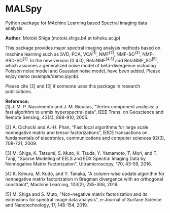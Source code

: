 # MALSpy
Python package for MAchine Learning based Spectral imaging data analysis

<b>Author</b>: Motoki Shiga (motoki.shiga.b4 at tohoku.ac.jp)

This package provides major spectral imaging analysis methods based on machine learning such as SVD, PCA, VCA<sup>[1]</sup>, NMF<sup>[2]</sup>, NMF-SO<sup>[3]</sup>, NMF-ARD-SO<sup>[3]</sup>. 
In the new version (0.4.0), BetaNMF<sup>[4,5]</sup> and BetaNMF_SO<sup>[5]</sup>, which assumes a generalized noise model of beta-divergence including  Poisson noise model and Gaussian noise model, have been added. Please enjoy demo (example/demo.ipynb).

Please cite [3] and [5] if someone uses this package in research publications. 

<b>Reference:</b><br>
[1] J. M. P. Nascimento and J. M. Bioucas, "Vertex component analysis: a fast algorithm to unmix hyperspectral data", IEEE Trans. on Geoscience and Remote Sensing, 43(4), 898-910, 2005.

[2] A. Cichocki and A.-H. Phan, “Fast local algorithms for large scale nonnegative matrix and tensor factorizations”, IEICE transactions on fundamentals of electronics, communications and computer sciences 92(3), 708-721, 2009.

[3] M. Shiga, K. Tatsumi, S. Muto, K. Tsuda, Y. Yamamoto, T. Mori, and T. Tanji, "Sparse Modeling of EELS and EDX Spectral Imaging Data by Nonnegative Matrix Factorization", Ultramicroscopy, 170, 43-59, 2016.

[4] K. Kimura, M. Kudo, and Y. Tanaka, "A column-wise update algorithm for nonnegative matrix factorization in Bregman divergence with an orthogonal constraint", Machine Learning, 103(2), 285-306, 2016.

[5] M. Shiga and S. Muto, "Non-negative matrix factorization and its extensions for spectral image data analysis", e-Journal of Surface Science and Nanotechnology, 17, 148-154, 2019.
